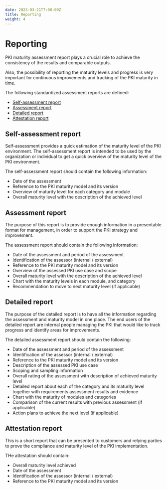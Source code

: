 ```yaml
---
date: 2023-03-21T7:00:00Z
title: Reporting
weight: 4
---
```


# Reporting

PKI maturity assessment report plays a crucial role to achieve the consistency of the results and comparable outputs.

Also, the possibility of reporting the maturity levels and progress is very important for continuous improvements and tracking of the PKI maturity in time.

The following standardized assessment reports are defined:
- [Self-assessment report](#self-assessment-report)
- [Assessment report](#assessment-report)
- [Detailed report](#detailed-report)
- [Attestation report](#attestation-report)

## Self-assessment report

Self-assessment provides a quick estimation of the maturity level of the PKI environment. The self-assessment report is intended to be used by the organization or individual to get a quick overview of the maturity level of the PKI environment.

The self-assessment report should contain the following information:
- Date of the assessment
- Reference to the PKI maturity model and its version
- Overview of maturity level for each category and module
- Overall maturity level with the description of the achieved level

## Assessment report

The purpose of this report is to provide enough information in a presentable format for management, in order to support the PKI strategy and improvement.

The assessment report should contain the following information:
- Date of the assessment and period of the assessment
- Identification of the assessor (internal / external)
- Reference to the PKI maturity model and its version
- Overview of the assessed PKI use case and scope
- Overall maturity level with the description of the achieved level
- Chart with the maturity levels in each module, and category
- Recommendation to move to next maturity level (if applicable)

## Detailed report

The purpose of the detailed report is to have all the information regarding the assessment and maturity model in one place. The end users of the detailed report are internal people managing the PKI that would like to track progress and identify areas for improvements.

The detailed assessment report should contain the following:
- Date of the assessment and period of the assessment
- Identification of the assessor (internal / external)
- Reference to the PKI maturity model and its version
- Description of the assessed PKI use case
- Scoping and sampling information
- Overall rating of the assessment with description of achieved maturity level
- Detailed report about each of the category and its maturity level together with requirements assessment results and evidence
- Chart with the maturity of modules and categories
- Comparison of the current results with previous assessment (if applicable)
- Action plans to achieve the next level (if applicable)

## Attestation report

This is a short report that can be presented to customers and relying parties to prove the compliance and maturity level of the PKI implementation.

THe attestation should contain:
- Overall maturity level achieved
- Date of the assessment
- Identification of the assessor (internal / external)
- Reference to the PKI maturity model and its version
